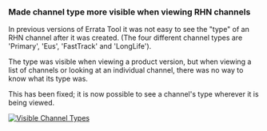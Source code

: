 ### Made channel type more visible when viewing RHN channels

In previous versions of Errata Tool it was not easy to see the "type" of an
RHN channel after it was created. (The four different channel types are
'Primary', 'Eus', 'FastTrack' and 'LongLife').

The type was visible when viewing a product version, but when viewing a list
of channels or looking at an individual channel, there was no way to know what
its type was.

This has been fixed; it is now possible to see a channel's type wherever it is
being viewed.

[![Visible Channel Types](images/3.10.4/channel-type.png)](images/3.10.4/channel-type.png)
